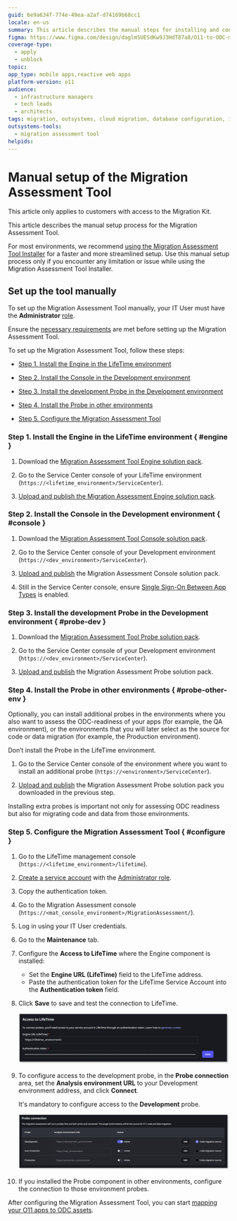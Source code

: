 ```yaml
---
guid: 6e9a634f-774e-49ea-a2af-d74169b68cc1
locale: en-us
summary: This article describes the manual steps for installing and configuring the Migration Assessment Tool.
figma: https://www.figma.com/design/daglmSUESdKw9J3HdT87a8/O11-to-ODC-migration?node-id=2896-130
coverage-type:
  - apply
  - unblock
topic: 
app_type: mobile apps,reactive web apps
platform-version: o11
audience:
  - infrastructure managers
  - tech leads
  - architects
tags: migration, outsystems, cloud migration, database configuration, infrastructure management
outsystems-tools:
  - migration assessment tool
helpids: 
---
```


# Manual setup of the Migration Assessment Tool

<div class="info" markdown="1">

This article only applies to customers with access to the Migration Kit.

</div>

This article describes the manual setup process for the Migration Assessment Tool.

<div class="info" markdown="1">

For most environments, we recommend [using the Migration Assessment Tool Installer](setup-assessement-tool.md) for a faster and more streamlined setup. Use this manual setup process only if you encounter any limitation or issue while using the Migration Assessment Tool Installer.

</div>

## Set up the tool manually

<div class="info" markdown="1">

To set up the Migration Assessment Tool manually, your IT User must have the **Administrator** [role](../manage-platform-app-lifecycle/manage-it-teams/about-permission-levels.md#roles).

</div>

Ensure the [necessary requirements](setup-assessement-tool.md#prerequisites) are met before setting up the Migration Assessment Tool.

To set up the Migration Assessment Tool, follow these steps:

* [Step 1. Install the Engine in the LifeTime environment](#engine)

* [Step 2. Install the Console in the Development environment](#console)

* [Step 3. Install the development Probe in the Development environment](#probe-dev)

* [Step 4. Install the Probe in other environments](#probe-other-env)

* [Step 5. Configure the Migration Assessment Tool](#configure)

### Step 1. Install the Engine in the LifeTime environment { #engine }

1. Download the [Migration Assessment Tool Engine solution pack](resources/Migration_Assessment_Engine_v1_8_5_3.osp).

1. Go to the Service Center console of your LifeTime environment (`https://<lifetime_environment>/ServiceCenter`).

1. [Upload and publish the Migration Assessment Engine solution pack](https://success.outsystems.com/support/troubleshooting/application_lifecycle/deploy_applications_through_service_center/#step-2.upload-and-publish-the-solution-in-the-target-environment).

### Step 2. Install the Console in the Development environment { #console }

1. Download the [Migration Assessment Tool Console solution pack](resources/Migration_Assessment_Console_v1_8_5_3.osp).

1. Go to the Service Center console of your Development environment (`https://<dev_environment>/ServiceCenter`).

1. [Upload and publish](https://success.outsystems.com/support/troubleshooting/application_lifecycle/deploy_applications_through_service_center/#step-2.upload-and-publish-the-solution-in-the-target-environment) the Migration Assessment Console solution pack.

1. Still in the Service Center console, ensure [Single Sign-On Between App Types](../security/configure-authentication.md) is enabled.

### Step 3. Install the development Probe in the Development environment { #probe-dev }

1. Download the [Migration Assessment Tool Probe solution pack](resources/Migration_Assessment_Probe_v1_8_5_3.osp).

1. Go to the Service Center console of your Development environment (`https://<dev_environment>/ServiceCenter`).

1. [Upload and publish](https://success.outsystems.com/support/troubleshooting/application_lifecycle/deploy_applications_through_service_center/#step-2.upload-and-publish-the-solution-in-the-target-environment) the Migration Assessment Probe solution pack.

### Step 4. Install the Probe in other environments { #probe-other-env }

Optionally, you can install additional probes in the environments where you also want to assess the ODC-readiness of your apps (for example, the QA environment), or the environments that you will later select as the source for code or data migration (for example, the Production environment).

<div class="warning" markdown="1">

Don’t install the Probe in the LifeTime environment.

</div>

1. Go to the Service Center console of the environment where you want to install an additional probe (`https://<environment>/ServiceCenter`).

1. [Upload and publish](https://success.outsystems.com/support/troubleshooting/application_lifecycle/deploy_applications_through_service_center/#step-2.upload-and-publish-the-solution-in-the-target-environment) the Migration Assessment Probe solution pack you downloaded in the previous step.

Installing extra probes is important not only for assessing ODC readiness but also for migrating code and data from those environments.

### Step 5. Configure the Migration Assessment Tool { #configure }

1. Go to the LifeTime management console (`https://<lifetime_environment>/lifetime`).

1. [Create a service account](../ref/apis/lifetime-deployment/rest-api-authentication.md) with the [Administrator role](../manage-platform-app-lifecycle/manage-it-teams/about-permission-levels.md#roles).

1. Copy the authentication token.

1. Go to the Migration Assessment console (`https://<mat_console_environment>/MigrationAssessment/`).

1. Log in using your IT User credentials.

1. Go to the **Maintenance** tab.

1. Configure the **Access to LifeTime** where the Engine component is installed:

   * Set the **Engine URL (LifeTime)** field to the LifeTime address.
   * Paste the authentication token for the LifeTime Service Account into the **Authentication token** field.

1. Click **Save** to save and test the connection to LifeTime.

    ![Screenshot of the Migration Assessment Tool configuration page for accessing LifeTime, showing fields for Engine URL and authentication token.](images/assessment-tool-setup-access-lt-at.png "Configure access to LifeTime in Migration Assessment Tool")

1. To configure access to the development probe, in the **Probe connection** area, set the **Analysis environment URL** to your Development environment address, and click **Connect**.

    <div class="info" markdown="1">

    It's mandatory to configure access to the **Development** probe.

    </div>

    ![Screenshot of the Migration Assessment Tool configuration page for probe connections, showing the status and URLs for different environments.](images/assessment-tool-setup-probe-connection-at.png "Configure probes connection in Migration Assessment Tool")

1. If you installed the Probe component in other environments, configure the connection to those environment probes.

After configuring the Migration Assessment Tool, you can start [mapping your O11 apps to ODC assets](plan/plan-map-apps.md).
